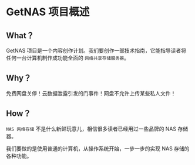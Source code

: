 # GetNAS 项目概述

## What？

GetNAS 项目是一个内容创作计划。我们要创作一部技术指南，它能指导读者将任何一台计算机制作成功能全面的 `网络共享存储服务器`。

## Why？

免费网盘关停！云数据泄露引发的门事件！网盘不允许上传某些私人文件！

## How？

`NAS 网络存储` 不是什么新鲜玩意儿，相信很多读者已经用过一些品牌的 NAS 存储器。

我们要做的是使用普通的计算机，从操作系统开始，一步一步的实现 NAS 存储的各种功能。